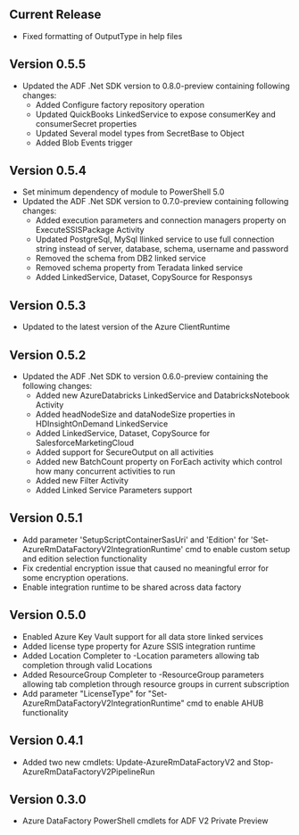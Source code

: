 <!--
    Please leave this section at the top of the change log.

    Changes for the current release should go under the section titled "Current Release", and should adhere to the following format:

    ## Current Release
    * Overview of change #1
        - Additional information about change #1
    * Overview of change #2
        - Additional information about change #2
        - Additional information about change #2
    * Overview of change #3
    * Overview of change #4
        - Additional information about change #4

    ## YYYY.MM.DD - Version X.Y.Z (Previous Release)
    * Overview of change #1
        - Additional information about change #1
-->

## Current Release
* Fixed formatting of OutputType in help files

## Version 0.5.5
* Updated the ADF .Net SDK version to 0.8.0-preview containing following changes:
    - Added Configure factory repository operation
    - Updated QuickBooks LinkedService to expose consumerKey and consumerSecret properties
    - Updated Several model types from SecretBase to Object
    - Added Blob Events trigger

## Version 0.5.4
* Set minimum dependency of module to PowerShell 5.0
* Updated the ADF .Net SDK version to 0.7.0-preview containing following changes:
    - Added execution parameters and connection managers property on ExecuteSSISPackage Activity
    - Updated PostgreSql, MySql llinked service to use full connection string instead of server, database, schema, username and password
    - Removed the schema from DB2 linked service
    - Removed schema property from Teradata linked service
    - Added LinkedService, Dataset, CopySource for Responsys

## Version 0.5.3
* Updated to the latest version of the Azure ClientRuntime

## Version 0.5.2
* Updated the ADF .Net SDK to version 0.6.0-preview containing the following changes:
    - Added new AzureDatabricks LinkedService and DatabricksNotebook Activity
    - Added headNodeSize and dataNodeSize properties in HDInsightOnDemand LinkedService
    - Added LinkedService, Dataset, CopySource for SalesforceMarketingCloud
    - Added support for SecureOutput on all activities 
    - Added new BatchCount property on ForEach activity which control how many concurrent activities to run
    - Added new Filter Activity
    - Added Linked Service Parameters support

## Version 0.5.1
* Add parameter 'SetupScriptContainerSasUri' and 'Edition' for 'Set-AzureRmDataFactoryV2IntegrationRuntime' cmd to enable custom setup and edition selection functionality
* Fix credential encryption issue that caused no meaningful error for some encryption operations. 
* Enable integration runtime to be shared across data factory

## Version 0.5.0
* Enabled Azure Key Vault support for all data store linked services
* Added license type property for Azure SSIS integration runtime
* Added Location Completer to -Location parameters allowing tab completion through valid Locations
* Added ResourceGroup Completer to -ResourceGroup parameters allowing tab completion through resource groups in current subscription
* Add parameter "LicenseType" for "Set-AzureRmDataFactoryV2IntegrationRuntime" cmd to enable AHUB functionality

## Version 0.4.1
* Added two new cmdlets: Update-AzureRmDataFactoryV2 and Stop-AzureRmDataFactoryV2PipelineRun

## Version 0.3.0
* Azure DataFactory PowerShell cmdlets for ADF V2 Private Preview
